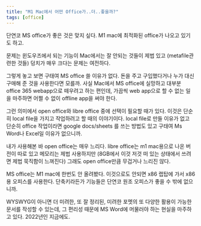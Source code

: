 ```yaml
---
title: "M1 Mac에서 어떤 Office가..더..좋을까?"
tags: [office]
---
```


단연코 MS office가 좋은 것은 맞지 싶다. M1 mac에 최적화된 office가 나오고 있기도 하고.

문제는 윈도우즈에서 되는 기능이 Mac에서는 잘 안되는 것들이 제법 있고 (metafile관련한 것들) 덩치가 매우 크다는 문제는 여전하다.

그렇게 놓고 보면 구태여 MS office 쓸 이유가 없다. 돈을 주고 구입했다거나 누가 대신 구매해 준 것을 사용한다면 모를까. 사실 Mac에서 MS office에 실망하고 대부분 office 365 webapp으로 떼우려고 하는 편인데, 가끔씩 web app으로 할 수 없는 일을 마주하면 어쩔 수 없이 offline app을 써야 한다.

그런 의미에서 open office와 libre office 중에 선택이 필요할 때가 있다. 이것은 단순히 local file을 가지고 작업하려고 할 때의 이야기이다. local file로 만들 이유가 없고 단순히 office 작업이라면 google docs/sheets 를 쓰는 방법도 있고 구태여 Ms Word나 Excel일 이유가 없으니까.

내가 사용해본 바 open office는 매우 느리다. libre office는 m1 mac용으로 나온 버전이 따로 있고 메모리는 제법 사용하지만 (8GB에서 이것 저것 떠 있는 상태에서 쓰려면 제법 묵직함이 느껴진다) 그래도 open office만큼 무겁거나 느리진 않다.

MS office는 M1 mac에 한번도 안 올려봤다. 이것으로도 안되면 x86 랩탑에 가서 x86용 오피스를 사용한다. 단축키라든가 기능들은 단연코 원조 오피스가 좋을 수 밖에 없으니까.

WYSWYG이 아니면 더 미려한, 또 잘 정리된, 미려한 포멧의 또 다양한 활용이 가능한 문서를 작성할 수 있는데, 그 편리성 때문에 MS Word에 머물러야 하는 현실을 마주하고 있다. 2022년인 지금에도.